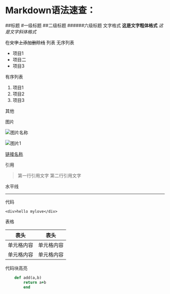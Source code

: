 # Markdown语法速查：
##标题
#一级标题
##二级标题
######六级标题
文字格式
**这是文字粗体格式**
*这是文字斜体格式*

~~在文字上添加删除线~~
列表
无序列表

* 项目1
* 项目二
* 项目3


有序列表

1. 项目1
2. 项目2
3. 项目3 

其他

图片

![图片名称]()

![图片1](https://images2015.cnblogs.com/blog/600165/201701/600165-20170121170247156-1219352477.png)

[链接名称](http://baidu.com)

引用
> 第一行引用文字
> 第二行引用文字

水平线

***

代码

`<div>hello mylove</div>`

表格

表头 | 表头
----- | -----
单元格内容 | 单元格内容
单元格内容 | 单元格内容

代码块高亮

```ruby
	def add(a,b)
		return a+b
		end
```
